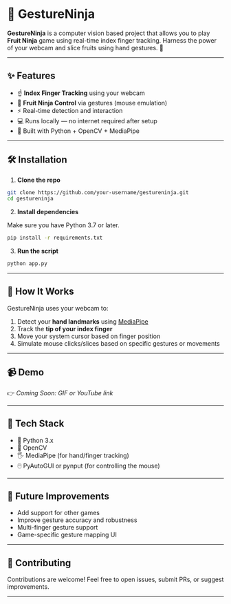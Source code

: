 # 🥷 GestureNinja

**GestureNinja** is a computer vision based project that allows you to play **Fruit Ninja** game using real-time index finger tracking. Harness the power of your webcam and slice fruits using hand gestures. 🍉

---

## ✨ Features

- ☝️ **Index Finger Tracking** using your webcam  
- 🍊 **Fruit Ninja Control** via gestures (mouse emulation)  
- ⚡ Real-time detection and interaction  
- 💻 Runs locally — no internet required after setup  
- 🐍 Built with Python + OpenCV + MediaPipe

---

## 🛠️ Installation

1. **Clone the repo**

```bash
git clone https://github.com/your-username/gestureninja.git
cd gestureninja
````

2. **Install dependencies**

Make sure you have Python 3.7 or later.

```bash
pip install -r requirements.txt
```

3. **Run the script**

```bash
python app.py
```

---

## 🎯 How It Works

GestureNinja uses your webcam to:

1. Detect your **hand landmarks** using [MediaPipe](https://google.github.io/mediapipe/)
2. Track the **tip of your index finger**
3. Move your system cursor based on finger position
4. Simulate mouse clicks/slices based on specific gestures or movements

---

## 📹 Demo

👉 *Coming Soon: GIF or YouTube link*

---

## 🧩 Tech Stack

* 🐍 Python 3.x
* 🎥 OpenCV
* 🖐️ MediaPipe (for hand/finger tracking)
* 🖱️ PyAutoGUI or pynput (for controlling the mouse)

---

## 🚀 Future Improvements

* Add support for other games
* Improve gesture accuracy and robustness
* Multi-finger gesture support
* Game-specific gesture mapping UI

---

## 🤝 Contributing

Contributions are welcome! Feel free to open issues, submit PRs, or suggest improvements.

---
